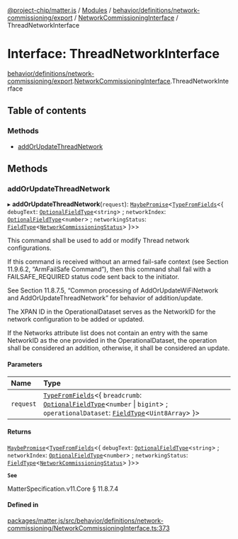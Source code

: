 [@project-chip/matter.js](../README.md) / [Modules](../modules.md) / [behavior/definitions/network-commissioning/export](../modules/behavior_definitions_network_commissioning_export.md) / [NetworkCommissioningInterface](../modules/behavior_definitions_network_commissioning_export.NetworkCommissioningInterface.md) / ThreadNetworkInterface

# Interface: ThreadNetworkInterface

[behavior/definitions/network-commissioning/export](../modules/behavior_definitions_network_commissioning_export.md).[NetworkCommissioningInterface](../modules/behavior_definitions_network_commissioning_export.NetworkCommissioningInterface.md).ThreadNetworkInterface

## Table of contents

### Methods

- [addOrUpdateThreadNetwork](behavior_definitions_network_commissioning_export.NetworkCommissioningInterface.ThreadNetworkInterface.md#addorupdatethreadnetwork)

## Methods

### addOrUpdateThreadNetwork

▸ **addOrUpdateThreadNetwork**(`request`): [`MaybePromise`](../modules/util_export.md#maybepromise)\<[`TypeFromFields`](../modules/tlv_export.md#typefromfields)\<\{ `debugText`: [`OptionalFieldType`](tlv_export.OptionalFieldType.md)\<`string`\> ; `networkIndex`: [`OptionalFieldType`](tlv_export.OptionalFieldType.md)\<`number`\> ; `networkingStatus`: [`FieldType`](tlv_export.FieldType.md)\<[`NetworkCommissioningStatus`](../enums/cluster_export.NetworkCommissioning.NetworkCommissioningStatus.md)\>  }\>\>

This command shall be used to add or modify Thread network configurations.

If this command is received without an armed fail-safe context (see Section 11.9.6.2, “ArmFailSafe
Command”), then this command shall fail with a FAILSAFE_REQUIRED status code sent back to the initiator.

See Section 11.8.7.5, “Common processing of AddOrUpdateWiFiNetwork and AddOrUpdateThreadNetwork” for
behavior of addition/update.

The XPAN ID in the OperationalDataset serves as the NetworkID for the network configuration to be added or
updated.

If the Networks attribute list does not contain an entry with the same NetworkID as the one provided in the
OperationalDataset, the operation shall be considered an addition, otherwise, it shall be considered an
update.

#### Parameters

| Name | Type |
| :------ | :------ |
| `request` | [`TypeFromFields`](../modules/tlv_export.md#typefromfields)\<\{ `breadcrumb`: [`OptionalFieldType`](tlv_export.OptionalFieldType.md)\<`number` \| `bigint`\> ; `operationalDataset`: [`FieldType`](tlv_export.FieldType.md)\<`Uint8Array`\>  }\> |

#### Returns

[`MaybePromise`](../modules/util_export.md#maybepromise)\<[`TypeFromFields`](../modules/tlv_export.md#typefromfields)\<\{ `debugText`: [`OptionalFieldType`](tlv_export.OptionalFieldType.md)\<`string`\> ; `networkIndex`: [`OptionalFieldType`](tlv_export.OptionalFieldType.md)\<`number`\> ; `networkingStatus`: [`FieldType`](tlv_export.FieldType.md)\<[`NetworkCommissioningStatus`](../enums/cluster_export.NetworkCommissioning.NetworkCommissioningStatus.md)\>  }\>\>

**`See`**

MatterSpecification.v11.Core § 11.8.7.4

#### Defined in

[packages/matter.js/src/behavior/definitions/network-commissioning/NetworkCommissioningInterface.ts:373](https://github.com/project-chip/matter.js/blob/0c058ae17fdba4c0b89b8b13c309011d51782299/packages/matter.js/src/behavior/definitions/network-commissioning/NetworkCommissioningInterface.ts#L373)
